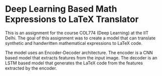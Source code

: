 # Deep Learning Based Math Expressions to LaTeX Translator

This is an assignment for the course COL774 (Deep Learning) at the IIT Delhi. The goal of this assignment was to create a model that can translate synthetic and handwritten mathematical expressions to LaTeX code.

The model uses an Encoder-Decoder architecture. The encoder is a CNN based model that extracts features from the input image. The decoder is an LSTM based model that generates the LaTeX code from the features extracted by the encoder.
